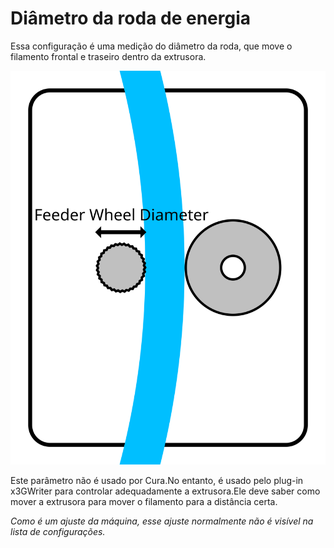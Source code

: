 Diâmetro da roda de energia
====
Essa configuração é uma medição do diâmetro da roda, que move o filamento frontal e traseiro dentro da extrusora.

![A roda de alimentação é geralmente aquela cuja superfície é a mais aderente](../images/machine_feeder_wheel_diameter.svg)

Este parâmetro não é usado por Cura.No entanto, é usado pelo plug-in x3GWriter para controlar adequadamente a extrusora.Ele deve saber como mover a extrusora para mover o filamento para a distância certa.

*Como é um ajuste da máquina, esse ajuste normalmente não é visível na lista de configurações.*